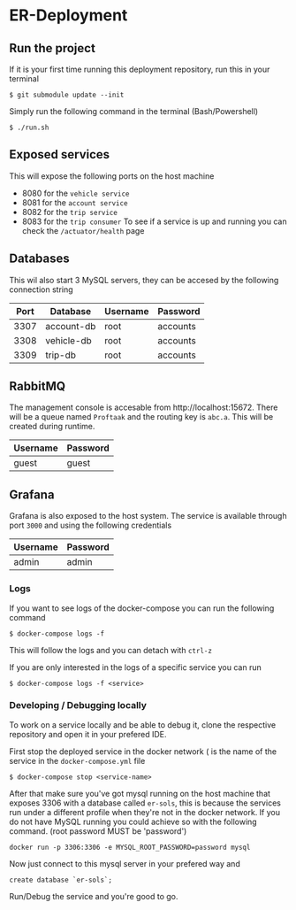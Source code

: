 # ER-Deployment

## Run the project
If it is your first time running this deployment repository, run this in your terminal
```
$ git submodule update --init
```

Simply run the following command in the terminal (Bash/Powershell)
```
$ ./run.sh
```

## Exposed services
This will expose the following ports on the host machine
- 8080 for the  `vehicle service`
- 8081 for the  `account service`
- 8082 for the `trip service`
- 8083 for the `trip consumer`
To see if a service is up and running you can check the `/actuator/health` page



## Databases
This wil also start 3 MySQL servers, they can be accesed by the following connection string

| Port | Database   | Username | Password
| ---- | --------   | -------- | -------
| 3307 | account-db | root     | accounts
| 3308 | vehicle-db | root     | accounts
| 3309 | trip-db    | root     | accounts

## RabbitMQ
The management console is accesable from http://localhost:15672. There will be a queue named `Proftaak` and the routing key is `abc.a`. This will be created during runtime.

| Username | Password |
| -------- | -------- |
| guest    | guest    |

## Grafana

Grafana is also exposed to the host system. The service is available through port `3000` and using the following credentials

| Username | Password
| -------- | --------
| admin    | admin

### Logs
If you want to see logs of the docker-compose you can run the following command

```
$ docker-compose logs -f
```
This will follow the logs and you can detach with `ctrl-z`

If you are only interested in the logs of a specific service you can run
```
$ docker-compose logs -f <service>
```

### Developing / Debugging locally
To work on a service locally and be able to debug it, clone the respective repository and open it in your prefered IDE.

First stop the deployed service in the docker network (<service-name> is the name of the service in the `docker-compose.yml` file
```
$ docker-compose stop <service-name>
```
After that make sure you've got mysql running on the host machine that exposes 3306 with a database called `er-sols`, this is because the services run under a different profile when they're not in the docker network. If you do not have MySQL running you could achieve so with the following command. (root password MUST be 'password')
```
docker run -p 3306:3306 -e MYSQL_ROOT_PASSWORD=password mysql
```

Now just connect to this mysql server in your prefered way and
```
create database `er-sols`;
```
Run/Debug the service and you're good to go.
